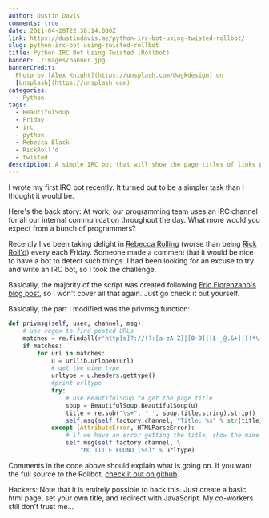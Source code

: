 ```yaml
---
author: Dustin Davis
comments: true
date: 2011-04-28T22:38:14.000Z
link: https://dustindavis.me/python-irc-bot-using-twisted-rollbot/
slug: python-irc-bot-using-twisted-rollbot
title: Python IRC Bot Using Twisted (Rollbot)
banner: ./images/banner.jpg
bannerCredit:
  Photo by [Alex Knight](https://unsplash.com/@agkdesign) on
  [Unsplash](https://unsplash.com)
categories:
  - Python
tags:
  - BeautifulSoup
  - Friday
  - irc
  - python
  - Rebecca Black
  - RickRoll'd
  - twisted
description: A simple IRC bot that will show the page titles of links posted
---
```


I wrote my first IRC bot recently. It turned out to be a simpler task than I
thought it would be.

Here's the back story: At work, our programming team uses an IRC channel for all
our internal communication throughout the day. What more would you expect from a
bunch of programmers?

Recently I've been taking delight in [Rebecca Rolling](/blog/rebecca-rolled)
(worse than being [Rick Roll'd](http://www.youtube.com/watch?v=oHg5SJYRHA0))
every each Friday. Someone made a comment that it would be nice to have a bot to
detect such things. I had been looking for an excuse to try and write an IRC
bot, so I took the challenge.

Basically, the majority of the script was created following
[Eric Florenzano's blog post](http://www.eflorenzano.com/blog/post/writing-markov-chain-irc-bot-twisted-and-python/),
so I won't cover all that again. Just go check it out yourself.

Basically, the part I modified was the privmsg function:

```python
def privmsg(self, user, channel, msg):
    # use regex to find posted URLs
    matches = re.findall(r'http[s]?://(?:[a-zA-Z]|[0-9]|[$-_@.&+]|[!*\(\),]|(?:%[0-9a-fA-F][0-9a-fA-F]))+', msg)
    if matches:
        for url in matches:
            u = urllib.urlopen(url)
            # get the mime type
            urltype = u.headers.gettype()
            #print urltype
            try:
                # use BeautifulSoup to get the page title
                soup = BeautifulSoup.BeautifulSoup(u)
                title = re.sub("\s+", ' ', soup.title.string).strip()
                self.msg(self.factory.channel, "Title: %s" % str(title))
            except (AttributeError, HTMLParseError):
                # if we have an error getting the title, show the mime type
                self.msg(self.factory.channel, \
                    "NO TITLE FOUND (%s)" % urltype)
```

Comments in the code above should explain what is going on. If you want the full
source to the Rollbot,
[check it out on github](https://github.com/redseam/Rollbot).

Hackers: Note that it is entirely possible to hack this. Just create a basic
html page, set your own title, and redirect with JavaScript. My co-workers still
don't trust me...
